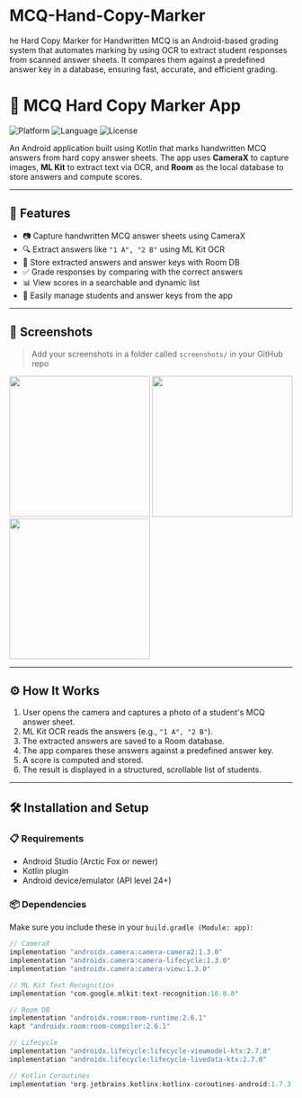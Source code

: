 # MCQ-Hand-Copy-Marker
he Hard Copy Marker for Handwritten MCQ is an Android-based grading system that automates marking by using OCR to extract student responses from scanned answer sheets. It compares them against a predefined answer key in a database, ensuring fast, accurate, and efficient grading.
# 📝 MCQ Hard Copy Marker App

![Platform](https://img.shields.io/badge/platform-android-blue)
![Language](https://img.shields.io/badge/language-kotlin-orange)
![License](https://img.shields.io/github/license/your-username/mcq-marker-app)

An Android application built using Kotlin that marks handwritten MCQ answers from hard copy answer sheets. The app uses **CameraX** to capture images, **ML Kit** to extract text via OCR, and **Room** as the local database to store answers and compute scores.

---

## 📱 Features

- 📷 Capture handwritten MCQ answer sheets using CameraX
- 🔍 Extract answers like `"1 A", "2 B"` using ML Kit OCR
- 💾 Store extracted answers and answer keys with Room DB
- ✅ Grade responses by comparing with the correct answers
- 📊 View scores in a searchable and dynamic list
- 🧾 Easily manage students and answer keys from the app

---

## 📸 Screenshots

> Add your screenshots in a folder called `screenshots/` in your GitHub repo

<p float="left">
  <img src="screenshots/camera_view.png" width="250" />
  <img src="screenshots/extracted_text.png" width="250" />
  <img src="screenshots/student_scores.png" width="250" />
</p>

---

## ⚙️ How It Works

1. User opens the camera and captures a photo of a student's MCQ answer sheet.
2. ML Kit OCR reads the answers (e.g., `"1 A", "2 B"`).
3. The extracted answers are saved to a Room database.
4. The app compares these answers against a predefined answer key.
5. A score is computed and stored.
6. The result is displayed in a structured, scrollable list of students.

---

## 🛠️ Installation and Setup

### 📋 Requirements

- Android Studio (Arctic Fox or newer)
- Kotlin plugin
- Android device/emulator (API level 24+)

### 📦 Dependencies

Make sure you include these in your `build.gradle (Module: app)`:

```kotlin
// CameraX
implementation "androidx.camera:camera-camera2:1.3.0"
implementation "androidx.camera:camera-lifecycle:1.3.0"
implementation "androidx.camera:camera-view:1.3.0"

// ML Kit Text Recognition
implementation 'com.google.mlkit:text-recognition:16.0.0'

// Room DB
implementation "androidx.room:room-runtime:2.6.1"
kapt "androidx.room:room-compiler:2.6.1"

// Lifecycle
implementation "androidx.lifecycle:lifecycle-viewmodel-ktx:2.7.0"
implementation "androidx.lifecycle:lifecycle-livedata-ktx:2.7.0"

// Kotlin Coroutines
implementation 'org.jetbrains.kotlinx:kotlinx-coroutines-android:1.7.3'
